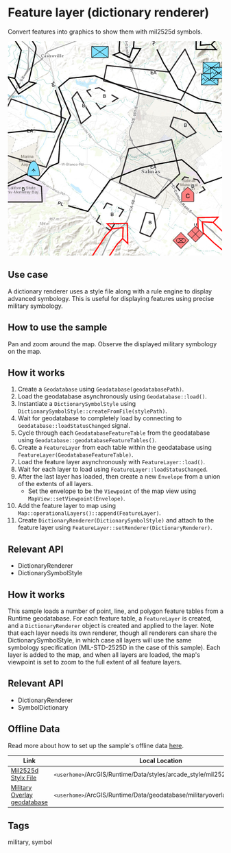 # Feature layer (dictionary renderer)

Convert features into graphics to show them with mil2525d symbols.

![](screenshot.png)

## Use case

A dictionary renderer uses a style file along with a rule engine to display advanced symbology.
This is useful for displaying features using precise military symbology.

## How to use the sample

Pan and zoom around the map. Observe the displayed military symbology on the map.

## How it works

1. Create a `Geodatabase` using `Geodatabase(geodatabasePath)`.
2. Load the geodatabase asynchronously using `Geodatabase::load()`.
3. Instantiate a `DictionarySymbolStyle`  using `DictionarySymbolStyle::createFromFile(stylePath)`.
4. Wait for geodatabase to completely load by connecting to `Geodatabase::loadStatusChanged` signal.
5. Cycle through each `GeodatabaseFeatureTable` from the geodatabase using `Geodatabase::geodatabaseFeatureTables()`.
6. Create a `FeatureLayer` from each table within the geodatabase using `FeatureLayer(GeodatabaseFeatureTable)`.
7. Load the feature layer asynchronously with `FeatureLayer::load()`.
8. Wait for each layer to load using `FeatureLayer::loadStatusChanged`.
9. After the last layer has loaded, then create a new `Envelope` from a union of the extents of all layers.
   * Set the envelope to be the `Viewpoint` of the map view using `MapView::setViewpoint(Envelope)`.
10. Add the feature layer to map using `Map::operationalLayers()::append(FeatureLayer)`.
11. Create `DictionaryRenderer(DictionarySymbolStyle)` and attach to the feature layer using `FeatureLayer::setRenderer(DictionaryRenderer)`.

## Relevant API

* DictionaryRenderer
* DictionarySymbolStyle

## How it works

This sample loads a number of point, line, and polygon feature tables from a Runtime geodatabase. For each feature table, a `FeatureLayer` is created, and a `DictionaryRenderer` object is created and applied to the layer. Note that each layer needs its own renderer, though all renderers can share the DictionarySymbolStyle, in which case all layers will use the same symbology specification (MIL-STD-2525D in the case of this sample). Each layer is added to the map, and when all layers are loaded, the map's viewpoint is set to zoom to the full extent of all feature layers.

## Relevant API

* DictionaryRenderer
* SymbolDictionary

## Offline Data

Read more about how to set up the sample's offline data [here](https://github.com/Esri/arcgis-runtime-samples-qt#use-offline-data-in-the-samples).

Link | Local Location
---------|-------|
|[Mil2525d Stylx File](https://www.arcgis.com/home/item.html?id=c78b149a1d52414682c86a5feeb13d30)| `<userhome>`/ArcGIS/Runtime/Data/styles/arcade_style/mil2525d.stylx |
|[Military Overlay geodatabase](https://www.arcgis.com/home/item.html?id=e0d41b4b409a49a5a7ba11939d8535dc)| `<userhome>`/ArcGIS/Runtime/Data/geodatabase/militaryoverlay.geodatabase |

## Tags

military, symbol
